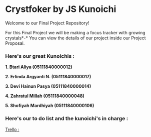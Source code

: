 # Crystfoker by JS Kunoichi
Welcome to our Final Project Repository! 

For this Final Project we will be making a focus tracker with growing crystals*-* You can view the details of our project inside our Project Proposal.

### Here's our great Kunoichis :

**1. Btari Aliya (05111840000012)**

**2. Erlinda Argyanti N. (05111840000017)**

**3. Devi Hainun Pasya (05111840000014)**

**4. Zahratul Millah (05111840000048)**

**5. Shofiyah Mardhiyah (05111840000106)**


### Here's our to do list and the kunoichi's in charge :

[Trello : ](https://trello.com/b/4eV6MUhP/grafsoy)
